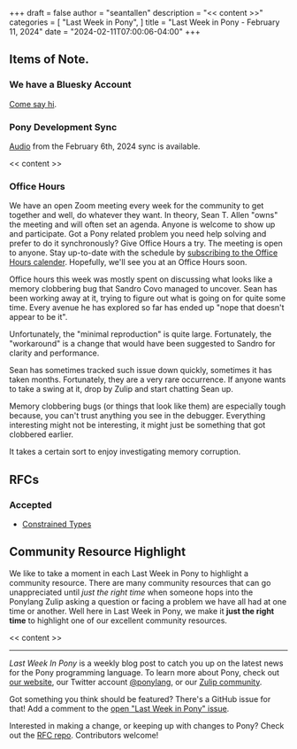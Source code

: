 +++
draft = false
author = "seantallen"
description = "<< content >>"
categories = [
    "Last Week in Pony",
]
title = "Last Week in Pony - February 11, 2024"
date = "2024-02-11T07:00:06-04:00"
+++

## Items of Note.

### We have a Bluesky Account

[Come say hi](https://bsky.app/profile/ponylang.bsky.social).

### Pony Development Sync

[Audio](https://sync-recordings.ponylang.io/r/2024_02_06.m4a) from the February 6th, 2024 sync is available.

<< content >>

### Office Hours

We have an open Zoom meeting every week for the community to get together and well, do whatever they want. In theory, Sean T. Allen "owns" the meeting and will often set an agenda. Anyone is welcome to show up and participate. Got a Pony related problem you need help solving and prefer to do it synchronously? Give Office Hours a try. The meeting is open to anyone. Stay up-to-date with the schedule by [subscribing to the Office Hours calender](https://calendar.google.com/calendar/ical/4465e68ae24131ae00461a40893f2637a2c9ac510e311a44ff78680e2f183ce3%40group.calendar.google.com/public/basic.ics). Hopefully, we'll see you at an Office Hours soon.

Office hours this week was mostly spent on discussing what looks like a memory clobbering bug that Sandro Covo managed to uncover. Sean has been working away at it, trying to figure out what is going on for quite some time. Every avenue he has explored so far has ended up "nope that doesn't appear to be it".

Unfortunately, the "minimal reproduction" is quite large. Fortunately, the "workaround" is a change that would have been suggested to Sandro for clarity and performance.

Sean has sometimes tracked such issue down quickly, sometimes it has taken months. Fortunately, they are a very rare occurrence. If anyone wants to take a swing at it, drop by Zulip and start chatting Sean up.

Memory clobbering bugs (or things that look like them) are especially tough because, you can't trust anything you see in the debugger. Everything interesting might not be interesting, it might just be something that got clobbered earlier.

It takes a certain sort to enjoy investigating memory corruption.

## RFCs

### Accepted

- [Constrained Types](https://github.com/ponylang/rfcs/pull/213)

## Community Resource Highlight

We like to take a moment in each Last Week in Pony to highlight a community resource. There are many community resources that can go unappreciated until _just the right time_ when someone hops into the Ponylang Zulip asking a question or facing a problem we have all had at one time or another. Well here in Last Week in Pony, we make it **just the right time** to highlight one of our excellent community resources.

<< content >>

---

_Last Week In Pony_ is a weekly blog post to catch you up on the latest news for the Pony programming language. To learn more about Pony, check out [our website](https://ponylang.io), our Twitter account [@ponylang](https://twitter.com/ponylang), or our [Zulip community](https://ponylang.zulipchat.com).

Got something you think should be featured? There's a GitHub issue for that! Add a comment to the [open "Last Week in Pony" issue](https://github.com/ponylang/ponylang.github.io/issues?q=is%3Aissue+is%3Aopen+label%3Alast-week-in-pony).

Interested in making a change, or keeping up with changes to Pony? Check out the [RFC repo](https://github.com/ponylang/rfcs). Contributors welcome!
